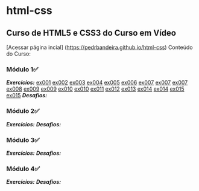 # html-css
 ## Curso de HTML5  e CSS3 do Curso em Vídeo
[Acessar página incial] (https://pedrbandeira.github.io/html-css)
Conteúdo do Curso:
### Módulo 1✅
***Exercícios:***
[ex001](https://pedrbandeira.github.io/html-css/exercicios/ex001/index.html)
[ex002](https://pedrbandeira.github.io/html-css/exercicios/ex002/index.html)
[ex003](https://pedrbandeira.github.io/html-css/exercicios/ex003/index.html)
[ex004](https://pedrbandeira.github.io/html-css/exercicios/ex004/index.html)
[ex005](https://pedrbandeira.github.io/html-css/exercicios/ex005/index.html)
[ex006](https://pedrbandeira.github.io/html-css/exercicios/ex006/index.html)
[ex007](https://pedrbandeira.github.io/html-css/exercicios/ex007/index.html)
[ex007](https://pedrbandeira.github.io/html-css/exercicios/ex007/html4.html)
[ex007](https://pedrbandeira.github.io/html-css/exercicios/ex007/html5.html)
[ex008](https://pedrbandeira.github.io/html-css/exercicios/ex008/index.html)
[ex009](https://pedrbandeira.github.io/html-css/exercicios/ex009/index.html)
[ex009](https://pedrbandeira.github.io/html-css/exercicios/ex009/pag002.html)
[ex010](https://pedrbandeira.github.io/html-css/exercicios/ex010/index.html)
[ex010](https://pedrbandeira.github.io/html-css/exercicios/ex010/pag002.html)
[ex011](https://pedrbandeira.github.io/html-css/exercicios/ex011/index.html)
[ex012](https://pedrbandeira.github.io/html-css/exercicios/ex012/index.html)
[ex013](https://pedrbandeira.github.io/html-css/exercicios/ex013/index.html)
[ex014](https://pedrbandeira.github.io/html-css/exercicios/ex014/index.html)
[ex014](https://pedrbandeira.github.io/html-css/exercicios/ex014/pag002.html)
[ex015](https://pedrbandeira.github.io/html-css/exercicios/ex015/index.html)
[ex015](https://pedrbandeira.github.io/html-css/exercicios/ex015/pag002.html)
***Desafios:***
### Módulo 2✅
***Exercícios:***
[]()
***Desafios:***
### Módulo 3✅
***Exercícios:***
[]()
***Desafios:***
### Módulo 4✅
***Exercícios:***
[]()
***Desafios:***